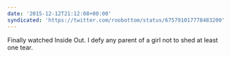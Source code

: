 ```yaml
---
date: '2015-12-12T21:12:08+00:00'
syndicated: 'https://twitter.com/roobottom/status/675791017778483200'
---
```

Finally watched Inside Out. I defy any parent of a girl not to shed at least one tear.
